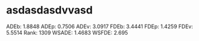 # asdasdasdvvasd

ADEb: 1.8848
ADEp: 0.7506
ADEv: 3.0917
FDEb: 3.4441
FDEp: 1.4259
FDEv: 5.5514
Rank: 1309
WSADE: 1.4683
WSFDE: 2.695